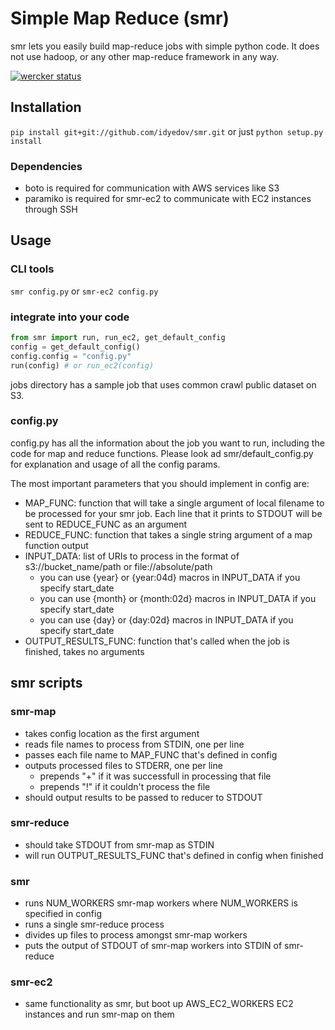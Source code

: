 # Simple Map Reduce (smr)

smr lets you easily build map-reduce jobs with simple python code.
It does not use hadoop, or any other map-reduce framework in any way.

[![wercker status](https://app.wercker.com/status/f23eabc2fec80a2ccd09ee7126c9b140/m "wercker status")](https://app.wercker.com/project/bykey/f23eabc2fec80a2ccd09ee7126c9b140)

## Installation
`pip install git+git://github.com/idyedov/smr.git`
or just
```python setup.py install```

### Dependencies
 * boto is required for communication with AWS services like S3
 * paramiko is required for smr-ec2 to communicate with EC2 instances through SSH

## Usage

### CLI tools
```smr config.py``` or ```smr-ec2 config.py```

### integrate into your code
```python
from smr import run, run_ec2, get_default_config
config = get_default_config()
config.config = "config.py"
run(config) # or run_ec2(config)
```

jobs directory has a sample job that uses common crawl public dataset on S3.

### config.py
config.py has all the information about the job you want to run, including
the code for map and reduce functions. Please look ad smr/default_config.py for
explanation and usage of all the config params.

The most important parameters that you should implement in config are:
 * MAP_FUNC: function that will take a single argument of local filename to be processed for your smr job.
     Each line that it prints to STDOUT will be sent to REDUCE_FUNC as an argument
 * REDUCE_FUNC: function that takes a single string argument of a map function output
 * INPUT_DATA: list of URIs to process in the format of s3://bucket_name/path or file://absolute/path
     * you can use {year} or {year:04d} macros in INPUT_DATA if you specify start_date
     * you can use {month} or {month:02d} macros in INPUT_DATA if you specify start_date
     * you can use {day} or {day:02d} macros in INPUT_DATA if you specify start_date
 * OUTPUT_RESULTS_FUNC: function that's called when the job is finished, takes no arguments

## smr scripts

### smr-map
 * takes config location as the first argument
 * reads file names to process from STDIN, one per line
 * passes each file name to MAP_FUNC that's defined in config
 * outputs processed files to STDERR, one per line
   - prepends "+" if it was successfull in processing that file
   - prepends "!" if it couldn't process the file
 *  should output results to be passed to reducer to STDOUT

### smr-reduce
 * should take STDOUT from smr-map as STDIN
 * will run OUTPUT_RESULTS_FUNC that's defined in config when finished

### smr
 * runs NUM_WORKERS smr-map workers where NUM_WORKERS is specified in config
 * runs a single smr-reduce process
 * divides up files to process amongst smr-map workers
 * puts the output of STDOUT of smr-map workers into STDIN of smr-reduce

### smr-ec2
 * same functionality as smr, but boot up AWS_EC2_WORKERS EC2 instances and run smr-map on them
